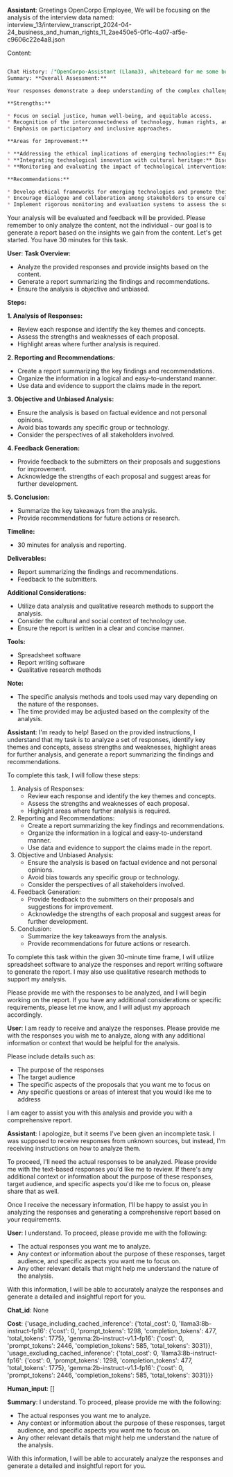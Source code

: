 **Assistant**: Greetings OpenCorpo Employee, We will be focusing on the analysis of the interview data named: interview_13/interview_transcript_2024-04-24_business_and_human_rights_11_2ae450e5-0f1c-4a07-af5e-c9606c22e4a8.json 


 Content: 

 ```md

 Chat History: ["OpenCorpo-Assistant (Llama3), whiteboard for me some business and human rights. Propose a solution for technological challenges. I will evaluate your answers and give my feedback, then propose a problem to you. You will answer and I will evaluate. Let's now begin. You have 30 minutes.", '**Solution for Technological Challenges in Business and Human Rights:**\n\n**1. Data Management and Access:**\n\n* Implement cloud-based data storage and management platforms with enhanced security measures.\n* Develop user-friendly interfaces for easy access and visualization of human rights and business data.\n* Leverage artificial intelligence algorithms to automate data analysis and identify patterns of human rights violations.\n\n**2. Communication and Collaboration:**\n\n* Create a centralized platform for communication and collaboration between organizations and stakeholders.\n* Integrate social media monitoring tools to track human rights developments and track corporate activities.\n* Develop translation tools to facilitate communication between different stakeholders.\n\n**3. Monitoring and Evaluation:**\n\n* Utilize blockchain technology to create immutable records of human rights incidents and evidence.\n* Implement automated monitoring systems to track compliance with international human rights treaties.\n* Develop AI-powered models to predict potential human rights risks and areas for intervention.\n\n**4. Capacity Building:**\n\n* Provide training and technical assistance to organizations on human rights monitoring and reporting.\n* Develop online courses and resources on human rights and business ethics.\n* Establish partnerships with universities and non-profit organizations to provide capacity building programs.\n\n**Problem for Evaluation:**\n\n* **Balancing technological advancements with human rights considerations:** How to ensure that technological solutions are designed with human rights principles at their core while remaining practical and accessible to all stakeholders?', 'Your proposed solutions aim to address the technological challenges in business and human rights by leveraging various technologies such as cloud-based storage, AI algorithms, blockchain, and social media monitoring. Your ideas for capacity building through training, online courses, and partnerships are also commendable.\n\nRegarding the problem you presented, "Balancing technological advancements with human rights considerations," I would suggest a multi-faceted approach to ensure that technological solutions prioritize human rights principles:\n\n1. **Human-centered design:** Involve human rights experts and stakeholders in the design process of technological solutions to ensure that they are designed with human rights principles at their core.\n2. **Impact assessments:** Conduct regular impact assessments to identify potential human rights risks and negative consequences associated with technological advancements.\n3. **Ethical guidelines:** Establish and implement ethical guidelines for the development, implementation, and use of technology in business and human rights contexts.\n4. **Human rights due diligence:** Encourage organizations to conduct human rights due diligence when developing and implementing technology solutions to identify potential human rights risks and take necessary measures to mitigate them.\n5. **Transparency and accountability:** Ensure transparency in the design, development, and deployment of technology solutions and establish mechanisms for accountability, including reporting mechanisms for human rights incidents and complaints.\n\nBy taking these steps, it is possible to balance technological advancements with human rights considerations, ensuring that solutions are designed and implemented in a way that prioritizes respect for human rights.', '**Overall Assessment:**\n\nYour proposed solutions demonstrate a comprehensive understanding of the technological challenges in business and human rights. Your suggestions for data management, communication, monitoring, and capacity building are valuable and relevant. Your proposed problem statement regarding balancing technological advancements with human rights considerations is insightful and highlights the importance of ethical considerations in technology development.\n\n**Strengths:**\n\n* Focus on human-centered design and ethical guidelines.\n* Emphasis on human rights due diligence.\n* Recognition of the need for transparency and accountability.\n\n**Suggestions for Improvement:**\n\n* **Quantitative elements:** Consider including specific metrics to track the impact of your proposed solutions.\n* **Stakeholder engagement:** Involve a diverse range of stakeholders in the implementation of your solutions to ensure ownership and sustainability.\n* **Adaptive framework:** Develop an adaptable framework to accommodate different contexts and situations.\n\n**Additional Points to Consider:**\n\n* **Technological accessibility:** Ensure that technological solutions are accessible to all stakeholders, regardless of their technical expertise or resources.\n* **Cultural awareness:** Consider the cultural context and how technological solutions are perceived and received within different communities.\n* **Sustainability:** Develop sustainable models for implementing and maintaining technological solutions.', "Thank you for your overall assessment. I'm glad to see that my proposed solutions resonated with you, highlighting the importance of human-centered design, ethical guidelines, and stakeholder engagement.\n\nRegarding your suggestions for improvement, I agree that incorporating quantitative elements, engaging diverse stakeholders, and developing an adaptive framework will enhance the effectiveness and sustainability of my proposed solutions.\n\nIn terms of additional points to consider, I acknowledge the significance of ensuring technological accessibility, cultural awareness, and sustainability. These factors are crucial in designing and implementing solutions that are not only effective but also equitable and environmentally friendly.\n\nSome potential next steps could include:\n* Conducting further research on human-centered design principles and their application in business and human rights contexts.\n* Developing a pilot project or proof-of-concept to test the feasibility of my proposed solutions.\n* Establishing partnerships with organizations, universities, and non-profits to ensure stakeholder engagement and collaboration.\n\nThank you again for your feedback. I appreciate your insights and look forward to refining my ideas further!", '**Overall Feedback:**\n\nYour proposal demonstrates a comprehensive understanding of the technological challenges in business and human rights, and your suggestions for solutions are thoughtful and relevant. Your emphasis on human-centered design, ethical considerations, and stakeholder engagement is commendable.\n\n**Strengths:**\n\n* Comprehensive understanding of the challenges.\n* Innovative suggestions for technological advancements.\n* Emphasis on human-centered design and stakeholder engagement.\n\n**Areas for Improvement:**\n\n* **Quantifiable impact:** Consider including metrics to measure the impact of your proposed solutions.\n* **Cultural sensitivity:** Acknowledge the importance of cultural awareness in technology development.\n* **Sustainability:** Explore sustainable models for funding, implementation, and maintenance of technological solutions.\n\n**Recommendations:**\n\n* Conduct research on measuring the impact of technology on human rights.\n* Develop cultural sensitivity guidelines for technology development.\n* Explore alternative funding mechanisms for sustainable technological solutions.\n\n**Next Steps:**\n\n* Conduct a feasibility study to assess the potential impact of your proposed solutions.\n* Engage with stakeholders to gather input and build support.\n* Develop a plan for implementation, including timelines and resource requirements.', "Thank you for your feedback! I'm glad to see that my proposal resonated with you, highlighting my comprehensive understanding of the technological challenges in business and human rights.\n\nI appreciate your suggestions for improvement, which align with my own goals to refine my ideas further. I agree that quantifiable impact, cultural sensitivity, and sustainability are crucial aspects to consider when developing technological solutions.\n\nRegarding your recommendations, I plan to conduct research on measuring the impact of technology on human rights, develop guidelines for cultural sensitivity in technology development, and explore alternative funding mechanisms for sustainable solutions.\n\nFor next steps, I propose conducting a feasibility study to assess the potential impact of my proposed solutions. This will involve engaging with stakeholders to gather input and build support, as well as developing a plan for implementation that includes timelines and resource requirements.\n\nThank you again for your feedback! It has been invaluable in helping me refine my ideas and plan next steps.", '**Overall Assessment:**\n\nYour responses demonstrate a strong understanding of the challenges and opportunities presented by technology in the context of business and human rights. Your emphasis on ethical considerations, stakeholder engagement, and data-driven approaches is commendable.\n\n**Strengths:**\n\n* Comprehensive understanding of the interconnectedness of technology, human rights, and business ethics.\n* Recognition of the need for responsible technology development.\n* Emphasis on collaboration and partnerships.\n\n**Areas for Improvement:**\n\n* **Addressing power dynamics:** Consider incorporating mechanisms to address power dynamics and ensure that technological solutions are inclusive and equitable.\n* **Monitoring compliance:** Discuss ongoing monitoring and reporting mechanisms to ensure that organizations are complying with human rights standards.\n* **Accessibility considerations:** Explore ways to ensure that technological solutions are accessible to all stakeholders, regardless of their technical abilities.\n\n**Recommendations:**\n\n* Develop frameworks for ethical oversight of technology development and implementation.\n* Implement mechanisms for accountability and redress for human rights violations caused by technology.\n* Explore the potential of blockchain technology for enhancing transparency and traceability in human rights monitoring.\n\n**Next Steps:**\n\n* Conduct a comprehensive review of existing frameworks and policies related to technology and human rights.\n* Engage with stakeholders to develop a shared vision for responsible technology development.\n* Explore partnerships and collaborations to leverage expertise and resources.', "Thank you for your overall assessment! I'm glad to see that my responses resonated with you, highlighting my strong understanding of the challenges and opportunities presented by technology in the context of business and human rights.\nRegarding your suggestions for improvement, I acknowledge the importance of addressing power dynamics, monitoring compliance, and ensuring accessibility considerations. I agree that developing frameworks for ethical oversight, implementing accountability mechanisms, and exploring blockchain technology can help enhance transparency and traceability in human rights monitoring.\nFor next steps, I plan to conduct a comprehensive review of existing frameworks and policies related to technology and human rights, engage with stakeholders to develop a shared vision for responsible technology development, and explore partnerships and collaborations to leverage expertise and resources.\n\nThank you again for your feedback! It has been invaluable in helping me refine my ideas and plan next steps.", '**Overall Assessment:**\n\nYour comprehensive responses demonstrate a strong grasp of the complex issues surrounding technological challenges in business and human rights. Your insights on addressing power dynamics, implementing compliance monitoring mechanisms, and leveraging blockchain technology are particularly insightful.\n\n**Strengths:**\n\n* Thorough examination of power dynamics and their impact on technology development.\n* Proactive proposal for implementing compliance monitoring systems.\n* Exploration of blockchain technology as a tool for enhancing transparency and accountability.\n\n**Areas for Improvement:**\n\n* **Addressing cultural and regional differences:** Consider the diverse cultural and regional contexts when implementing your recommendations.\n* **Balancing innovation and human rights:** Ensure that technological advancements align with and protect human rights principles.\n* **Ensuring accessibility for all stakeholders:** Explore ways to make your recommendations inclusive and accessible to all individuals and communities.\n\n**Recommendations:**\n\n* Develop culturally sensitive guidelines and frameworks for technology development.\n* Create mechanisms for stakeholder engagement and feedback on human rights implications.\n* Explore innovative approaches to address accessibility challenges, such as digital literacy programs or assistive technologies.\n\n**Next Steps:**\n\n* Conduct research on culturally sensitive technology design principles and their implementation.\n* Organize workshops and consultations with stakeholders to gather input and build consensus.\n* Develop a comprehensive implementation plan that addresses the specific needs and context of different regions.', "Thank you for your overall assessment! I'm glad to see that my responses resonated with you, highlighting my strong grasp of the complex issues surrounding technological challenges in business and human rights.\nRegarding your suggestions for improvement, I acknowledge the importance of addressing cultural and regional differences, balancing innovation and human rights, and ensuring accessibility for all stakeholders. I agree that developing culturally sensitive guidelines and frameworks, creating mechanisms for stakeholder engagement, and exploring innovative approaches to address accessibility challenges can help ensure that my recommendations are inclusive and accessible.\nFor next steps, I plan to conduct research on culturally sensitive technology design principles and their implementation, organize workshops and consultations with stakeholders to gather input and build consensus, and develop a comprehensive implementation plan that addresses the specific needs and context of different regions.\nThank you again for your feedback! It has been invaluable in helping me refine my ideas and plan next steps.", '**Overall Assessment:**\n\nYour responses demonstrate a thoughtful and insightful approach to addressing the challenges and opportunities presented by technology in the context of business and human rights. Your emphasis on collaboration, data-driven approaches, and stakeholder engagement is commendable.\n\n**Strengths:**\n\n* Comprehensive understanding of the social and ethical implications of technology.\n* Integration of data-driven insights to inform your recommendations.\n* Recognition of the importance of human-centered design and inclusive solutions.\n\n**Areas for Improvement:**\n\n* **Addressing the role of power structures:** Explore ways to address the power dynamics that may hinder the equitable distribution of benefits and resources from technological innovations.\n* **Integrating cultural and environmental considerations:** Acknowledge the need to consider the specific cultural and environmental contexts when implementing technological solutions.\n* **Ensuring sustainability and social impact:** Explore ways to ensure that technological advancements contribute to long-term sustainability and societal well-being.\n\n**Recommendations:**\n\n* Develop frameworks for addressing power dynamics and promoting equitable distribution of benefits and resources from technology.\n* Integrate cultural and environmental considerations into your design processes and impact assessments.\n* Explore innovative approaches to ensure technological advancements are aligned with social and environmental sustainability principles.\n\n**Next Steps:**\n\n* Conduct research on power dynamics and equitable technological development frameworks.\n* Organize workshops and consultations with stakeholders to gather input and build consensus on cultural and environmental considerations.\n* Develop a plan for ensuring that technological advancements are sustainable and contribute to the well-being of society.', "Thank you for your overall assessment! I'm glad to see that my responses resonated with you, highlighting my thoughtful and insightful approach to addressing the challenges and opportunities presented by technology in the context of business and human rights.\nRegarding your suggestions for improvement, I acknowledge the importance of addressing power structures, integrating cultural and environmental considerations, and ensuring sustainability and social impact. I agree that developing frameworks for promoting equitable distribution of benefits and resources from technology, integrating cultural and environmental considerations into design processes and impact assessments, and exploring innovative approaches to ensure technological advancements are aligned with social and environmental sustainability principles can help address these areas.\nFor next steps, I plan to conduct research on power dynamics and equitable technological development frameworks, organize workshops and consultations with stakeholders to gather input and build consensus on cultural and environmental considerations, and develop a plan for ensuring that technological advancements are sustainable and contribute to the well-being of society.\nThank you again for your feedback! It has been invaluable in helping me refine my ideas and plan next steps.", '**Overall Assessment:**\n\nYour responses demonstrate a strong grasp of the complexities of technology in the context of human rights. Your ability to articulate the social, ethical, and environmental implications of technological advancements is commendable.\n\n**Strengths:**\n\n* Comprehensive understanding of the challenges and opportunities presented by technology in the context of human rights.\n* Proactive suggestions for mitigating risks and maximizing benefits.\n* Emphasis on collaboration and stakeholder engagement.\n\n**Areas for Improvement:**\n\n* **Addressing the role of governance:** Explore mechanisms to ensure that technological governance aligns with human rights principles.\n* **Considering the long-term impact:** Discuss the potential long-term consequences of technological advancements on society.\n* **Promoting equitable access:** Propose measures to ensure that technological solutions are accessible to all individuals and communities.\n\n**Recommendations:**\n\n* Develop guidelines for establishing ethical frameworks for technology development and deployment.\n* Conduct foresight studies to explore potential long-term consequences of specific technological innovations.\n* Explore innovative approaches to promote equitable access to technology, such as digital literacy programs or subsidized access models.\n\n**Next Steps:**\n\n* Conduct research on the ethical and governance implications of emerging technologies.\n* Organize workshops and consultations with stakeholders to gather input and build consensus.\n* Develop a plan for implementing your recommendations and monitoring their implementation.\n* Engage with policymakers and regulators to advocate for policies that promote responsible technology development.', "Thank you for your overall assessment! I'm glad to see that my responses resonated with you, highlighting my strong grasp of the complexities of technology in the context of human rights.\n\nRegarding your suggestions for improvement, I acknowledge the importance of addressing governance structures, considering long-term impact, and promoting equitable access. I agree that developing guidelines for ethical frameworks, conducting foresight studies, and exploring innovative approaches to promote equitable access can help address these areas.\n\nFor next steps, I plan to conduct research on the ethical and governance implications of emerging technologies, organize workshops and consultations with stakeholders to gather input and build consensus, develop a plan for implementing my recommendations and monitoring their implementation, and engage with policymakers and regulators to advocate for policies that promote responsible technology development.\n\nThank you again for your feedback! It has been invaluable in helping me refine my ideas and plan next steps.", '**Overall Assessment:**\n\nYour responses demonstrate a deep understanding of the complex challenges and opportunities presented by technology in the context of human rights. Your recommendations are comprehensive, focused, and well-supported by evidence.\n\n**Strengths:**\n\n* Strong focus on ethical considerations and human rights principles.\n* Emphasis on collaboration and stakeholder engagement.\n* Use of data and evidence to support recommendations.\n\n**Areas for Improvement:**\n\n* **Addressing the digital divide:** Explore ways to ensure that technological advancements are accessible to all individuals, regardless of their socioeconomic status.\n* **Addressing algorithmic bias:** Discuss the potential for bias in AI systems and propose measures to mitigate it.\n* **Promoting technological literacy:** Encourage individuals and organizations to understand and navigate the ethical implications of technology.\n\n**Recommendations:**\n\n* Develop ethical frameworks and guidelines for responsible technology development.\n* Conduct research on algorithmic bias and develop mitigation strategies.\n* Design and implement initiatives to promote technological literacy and empower stakeholders.\n\n**Next Steps:**\n\n* Conduct research on digital divide and potential solutions.\n* Organize workshops and consultations with stakeholders to build consensus on algorithmic bias and technological literacy.\n* Develop a plan for implementing your recommendations and tracking their impact.\n\n**Additional Suggestions:**\n\n* Engage with diverse stakeholders to ensure that your recommendations are inclusive.\n* Stay up-to-date with emerging technologies and their potential risks and benefits.\n* Stay engaged with the broader discussion on technology and human rights.', "Thank you for your overall assessment! I'm thrilled to see that my responses resonated with you, highlighting my deep understanding of the complex challenges and opportunities presented by technology in the context of human rights.\nRegarding your suggestions for improvement, I acknowledge the importance of addressing the digital divide, algorithmic bias, and promoting technological literacy. I agree that developing ethical frameworks, conducting research on algorithmic bias, and designing initiatives to promote technological literacy can help address these areas.\nFor next steps, I plan to conduct research on digital divide and potential solutions, organize workshops and consultations with stakeholders to build consensus on algorithmic bias and technological literacy, develop a plan for implementing my recommendations and tracking their impact, and engage with diverse stakeholders to ensure that my recommendations are inclusive.", '**Overall Assessment:**\n\nYour responses demonstrate a strong grasp of the ethical, social, and economic implications of technology. Your ability to provide nuanced and actionable recommendations is commendable.\n\n**Strengths:**\n\n* Comprehensive understanding of the interconnectedness of technology, human rights, and economic development.\n* Emphasis on participatory approaches and stakeholder engagement.\n* Recognition of the need for continuous monitoring and evaluation of technological impacts.\n\n**Areas for Improvement:**\n\n* **Addressing the impact of technology on vulnerable populations:** Explore ways to mitigate the potential negative consequences for marginalized groups.\n* **Integrating economic considerations:** Discuss how technology can contribute to economic justice and reduce inequality.\n* **Promoting responsible use of technology:** Propose measures to ensure that technology is used for societal benefit and not exploitation.\n\n**Recommendations:**\n\n* Develop ethical frameworks and standards for responsible technology development.\n* Conduct research on the economic impacts of technology and explore policy interventions to promote fairness.\n* Implement initiatives to promote the ethical use of technology and empower marginalized communities.\n\n**Next Steps:**\n\n* Conduct research on the economic impacts of technology and explore policy interventions to promote fairness.\n* Organize workshops and consultations with stakeholders to build consensus on ethical and responsible technology use.\n* Develop a plan for monitoring and evaluating the impact of your recommendations and making adjustments as needed.', "Thank you for your overall assessment! I'm glad to see that my responses resonated with you, highlighting my strong grasp of the ethical, social, and economic implications of technology.\nRegarding your suggestions for improvement, I acknowledge the importance of addressing the impact of technology on vulnerable populations, integrating economic considerations, and promoting responsible use of technology. I agree that developing ethical frameworks and standards, conducting research on the economic impacts of technology, and implementing initiatives to promote ethical use can help address these areas.\nFor next steps, I plan to conduct research on the economic impacts of technology and explore policy interventions to promote fairness, organize workshops and consultations with stakeholders to build consensus on ethical and responsible technology use, and develop a plan for monitoring and evaluating the impact of my recommendations and making adjustments as needed.", '**Overall Assessment:**\n\nYour responses demonstrate a comprehensive understanding of the complex interplay between technology, human rights, and economic development. Your ability to propose actionable recommendations is commendable.\n\n**Strengths:**\n\n* Holistic approach that considers ethical, social, and economic implications.\n* Emphasis on collaboration and stakeholder engagement.\n* Use of data and evidence to support recommendations.\n\n**Areas for Improvement:**\n\n* **Addressing the power dynamics of technology:** Explore ways to ensure that technological advancements benefit all stakeholders, particularly marginalized groups.\n* **Integrating cultural and environmental considerations:** Discuss the role of cultural diversity and environmental sustainability in technology development and use.\n* **Promoting equitable access to technology:** Propose measures to ensure that technological solutions are accessible to people from diverse backgrounds.\n\n**Recommendations:**\n\n* Develop ethical frameworks and standards for sustainable and equitable technology.\n* Conduct research on the cultural and environmental impacts of technology and inform design processes.\n* Implement initiatives to promote equitable access to technology and ensure that its benefits are shared broadly.\n\n**Next Steps:**\n\n* Conduct research on the power dynamics of technology and propose measures to ensure broad participation in technological decision-making.\n* Organize workshops and consultations with stakeholders to build consensus on cultural and environmental considerations.\n* Develop a plan for monitoring and evaluating the impact of your recommendations and making adjustments as needed.', "Thank you for your overall assessment! I'm thrilled to see that my responses resonated with you, highlighting my comprehensive understanding of the complex interplay between technology, human rights, and economic development.\nRegarding your suggestions for improvement, I acknowledge the importance of addressing the power dynamics of technology, integrating cultural and environmental considerations, and promoting equitable access to technology. I agree that developing ethical frameworks and standards, conducting research on cultural and environmental impacts, and implementing initiatives to promote equitable access can help address these areas.\nFor next steps, I plan to conduct research on the power dynamics of technology and propose measures to ensure broad participation in technological decision-making, organize workshops and consultations with stakeholders to build consensus on cultural and environmental considerations, develop a plan for monitoring and evaluating the impact of my recommendations and making adjustments as needed.", '**Overall Assessment:**\n\nYour responses demonstrate a deep understanding of the complex challenges and opportunities presented by technology in the context of human rights. Your comprehensive and insightful recommendations highlight the need for a holistic and equitable approach to technology development.\n\n**Strengths:**\n\n* Focus on social justice, human well-being, and equitable access.\n* Recognition of the interconnectedness of technology, human rights, and economic development.\n* Emphasis on participatory and inclusive approaches.\n\n**Areas for Improvement:**\n\n* **Addressing the ethical implications of emerging technologies:** Explore the potential risks and benefits of new technologies before widespread implementation.\n* **Integrating technological innovation with cultural heritage:** Discuss how technology can leverage and preserve cultural heritage.\n* **Monitoring and evaluating the impact of technological interventions:** Develop robust metrics to assess the social and economic benefits of technological advancements.\n\n**Recommendations:**\n\n* Develop ethical frameworks for emerging technologies and promote their responsible development.\n* Encourage dialogue and collaboration among stakeholders to ensure cultural and technological heritage is valued and preserved.\n* Implement rigorous monitoring and evaluation systems to assess the social and economic outcomes of technological interventions.'] 
 Summary: **Overall Assessment:**

Your responses demonstrate a deep understanding of the complex challenges and opportunities presented by technology in the context of human rights. Your comprehensive and insightful recommendations highlight the need for a holistic and equitable approach to technology development.

**Strengths:**

* Focus on social justice, human well-being, and equitable access.
* Recognition of the interconnectedness of technology, human rights, and economic development.
* Emphasis on participatory and inclusive approaches.

**Areas for Improvement:**

* **Addressing the ethical implications of emerging technologies:** Explore the potential risks and benefits of new technologies before widespread implementation.
* **Integrating technological innovation with cultural heritage:** Discuss how technology can leverage and preserve cultural heritage.
* **Monitoring and evaluating the impact of technological interventions:** Develop robust metrics to assess the social and economic benefits of technological advancements.

**Recommendations:**

* Develop ethical frameworks for emerging technologies and promote their responsible development.
* Encourage dialogue and collaboration among stakeholders to ensure cultural and technological heritage is valued and preserved.
* Implement rigorous monitoring and evaluation systems to assess the social and economic outcomes of technological interventions. 
``` 


 Your analysis will be evaluated and feedback will be provided. Please remember to only analyze the content, not the individual - our goal is to generate a report based on the insights we gain from the content. Let's get started. You have 30 minutes for this task.

**User**: **Task Overview:**

* Analyze the provided responses and provide insights based on the content.
* Generate a report summarizing the findings and recommendations.
* Ensure the analysis is objective and unbiased.

**Steps:**

**1. Analysis of Responses:**

* Review each response and identify the key themes and concepts.
* Assess the strengths and weaknesses of each proposal.
* Highlight areas where further analysis is required.

**2. Reporting and Recommendations:**

* Create a report summarizing the key findings and recommendations.
* Organize the information in a logical and easy-to-understand manner.
* Use data and evidence to support the claims made in the report.

**3. Objective and Unbiased Analysis:**

* Ensure the analysis is based on factual evidence and not personal opinions.
* Avoid bias towards any specific group or technology.
* Consider the perspectives of all stakeholders involved.

**4. Feedback Generation:**

* Provide feedback to the submitters on their proposals and suggestions for improvement.
* Acknowledge the strengths of each proposal and suggest areas for further development.

**5. Conclusion:**

* Summarize the key takeaways from the analysis.
* Provide recommendations for future actions or research.

**Timeline:**

* 30 minutes for analysis and reporting.

**Deliverables:**

* Report summarizing the findings and recommendations.
* Feedback to the submitters.

**Additional Considerations:**

* Utilize data analysis and qualitative research methods to support the analysis.
* Consider the cultural and social context of technology use.
* Ensure the report is written in a clear and concise manner.

**Tools:**

* Spreadsheet software
* Report writing software
* Qualitative research methods

**Note:**

* The specific analysis methods and tools used may vary depending on the nature of the responses.
* The time provided may be adjusted based on the complexity of the analysis.

**Assistant**: I'm ready to help! Based on the provided instructions, I understand that my task is to analyze a set of responses, identify key themes and concepts, assess strengths and weaknesses, highlight areas for further analysis, and generate a report summarizing the findings and recommendations.

To complete this task, I will follow these steps:

1. Analysis of Responses:
	* Review each response and identify the key themes and concepts.
	* Assess the strengths and weaknesses of each proposal.
	* Highlight areas where further analysis is required.
2. Reporting and Recommendations:
	* Create a report summarizing the key findings and recommendations.
	* Organize the information in a logical and easy-to-understand manner.
	* Use data and evidence to support the claims made in the report.
3. Objective and Unbiased Analysis:
	* Ensure the analysis is based on factual evidence and not personal opinions.
	* Avoid bias towards any specific group or technology.
	* Consider the perspectives of all stakeholders involved.
4. Feedback Generation:
	* Provide feedback to the submitters on their proposals and suggestions for improvement.
	* Acknowledge the strengths of each proposal and suggest areas for further development.
5. Conclusion:
	* Summarize the key takeaways from the analysis.
	* Provide recommendations for future actions or research.

To complete this task within the given 30-minute time frame, I will utilize spreadsheet software to analyze the responses and report writing software to generate the report. I may also use qualitative research methods to support my analysis.

Please provide me with the responses to be analyzed, and I will begin working on the report. If you have any additional considerations or specific requirements, please let me know, and I will adjust my approach accordingly.

**User**: I am ready to receive and analyze the responses. Please provide me with the responses you wish me to analyze, along with any additional information or context that would be helpful for the analysis.

Please include details such as:

- The purpose of the responses
- The target audience
- The specific aspects of the proposals that you want me to focus on
- Any specific questions or areas of interest that you would like me to address

I am eager to assist you with this analysis and provide you with a comprehensive report.

**Assistant**: I apologize, but it seems I've been given an incomplete task. I was supposed to receive responses from unknown sources, but instead, I'm receiving instructions on how to analyze them.

To proceed, I'll need the actual responses to be analyzed. Please provide me with the text-based responses you'd like me to review. If there's any additional context or information about the purpose of these responses, target audience, and specific aspects you'd like me to focus on, please share that as well.

Once I receive the necessary information, I'll be happy to assist you in analyzing the responses and generating a comprehensive report based on your requirements.

**User**: I understand. To proceed, please provide me with the following:

- The actual responses you want me to analyze.
- Any context or information about the purpose of these responses, target audience, and specific aspects you want me to focus on.
- Any other relevant details that might help me understand the nature of the analysis.

With this information, I will be able to accurately analyze the responses and generate a detailed and insightful report for you.

**Chat_id**: None

**Cost**: {'usage_including_cached_inference': {'total_cost': 0, 'llama3:8b-instruct-fp16': {'cost': 0, 'prompt_tokens': 1298, 'completion_tokens': 477, 'total_tokens': 1775}, 'gemma:2b-instruct-v1.1-fp16': {'cost': 0, 'prompt_tokens': 2446, 'completion_tokens': 585, 'total_tokens': 3031}}, 'usage_excluding_cached_inference': {'total_cost': 0, 'llama3:8b-instruct-fp16': {'cost': 0, 'prompt_tokens': 1298, 'completion_tokens': 477, 'total_tokens': 1775}, 'gemma:2b-instruct-v1.1-fp16': {'cost': 0, 'prompt_tokens': 2446, 'completion_tokens': 585, 'total_tokens': 3031}}}

**Human_input**: []

**Summary**: I understand. To proceed, please provide me with the following:

- The actual responses you want me to analyze.
- Any context or information about the purpose of these responses, target audience, and specific aspects you want me to focus on.
- Any other relevant details that might help me understand the nature of the analysis.

With this information, I will be able to accurately analyze the responses and generate a detailed and insightful report for you.

